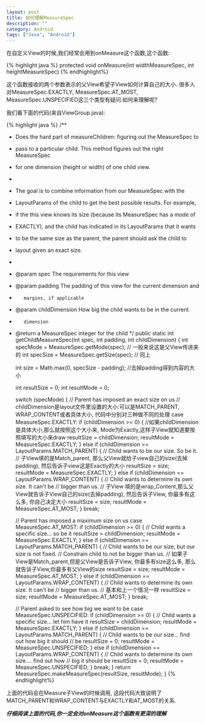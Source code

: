 ```yaml
---
layout: post
title: 如何理解MeasureSpec
description: ""
category: Android
tags: ["Java", "Android"]
---
```




在自定义View的时候,我们经常会用到onMeasure这个函数,这个函数:

{% highlight java %}
protected void onMeasure(int widthMeasureSpec, int heightMeasureSpec)
{% endhighlight%}

这个函数接收的两个参数表示的父View希望子View如何计算自己的大小..很多人对MeasureSpec.EXACTLY, MeasureSpec.AT_MOST, MeasureSpec.UNSPECIFIED这三个类型有疑问.如何来理解呢?

我们看下面的代码(来自ViewGroup.java):

{% highlight java %}
/**
 * Does the hard part of measureChildren: figuring out the MeasureSpec to
 * pass to a particular child. This method figures out the right MeasureSpec
 * for one dimension (height or width) of one child view.
 *
 * The goal is to combine information from our MeasureSpec with the
 * LayoutParams of the child to get the best possible results. For example,
 * if the this view knows its size (because its MeasureSpec has a mode of
 * EXACTLY), and the child has indicated in its LayoutParams that it wants
 * to be the same size as the parent, the parent should ask the child to
 * layout given an exact size.
 *
 * @param spec The requirements for this view
 * @param padding The padding of this view for the current dimension and
 *        margins, if applicable
 * @param childDimension How big the child wants to be in the current
 *        dimension
 * @return a MeasureSpec integer for the child
 */
public static int getChildMeasureSpec(int spec, int padding, int childDimension) {
    int specMode = MeasureSpec.getMode(spec); // 一般来说这是父View传进来的
    int specSize = MeasureSpec.getSize(spec); // 同上

    int size = Math.max(0, specSize - padding); //去掉padding得到内容的大小

    int resultSize = 0;
    int resultMode = 0;

    switch (specMode) {
    // Parent has imposed an exact size on us
     // childDimension是layout文件里设置的大小:可以是MATCH_PARENT, WRAP_CONTENT或者具体大小, 代码中分别对三种做不同的处理
    case MeasureSpec.EXACTLY:
        if (childDimension >= 0) {
            //如果childDimension是具体大小,那么就按照这个大小来, Mode为Exactly,这样子View就知道要按照填写的大小来draw
            resultSize = childDimension;
            resultMode = MeasureSpec.EXACTLY; 
        } else if (childDimension == LayoutParams.MATCH_PARENT) {
            // Child wants to be our size. So be it.
            // 子View填的是Match_parent, 那么父View就给子view自己的size(去掉padding), 然后告诉子view这是Exactly的大小
            resultSize = size; 
            resultMode = MeasureSpec.EXACTLY;
        } else if (childDimension == LayoutParams.WRAP_CONTENT) {
            // Child wants to determine its own size. It can't be
            // bigger than us.
            // 子View 填的是wrap_Content,那么父View就告诉子View自己的size(去掉padding), 然后告诉子View, 你最多有这么多, 你自己决定大小
            resultSize = size; 
            resultMode = MeasureSpec.AT_MOST;
        }
        break;

    // Parent has imposed a maximum size on us
    case MeasureSpec.AT_MOST:
        if (childDimension >= 0) {
            // Child wants a specific size... so be it
            resultSize = childDimension;
            resultMode = MeasureSpec.EXACTLY;
        } else if (childDimension == LayoutParams.MATCH_PARENT) {
            // Child wants to be our size, but our size is not fixed.
            // Constrain child to not be bigger than us.
            // 如果子View是Match_parent,但是父View是告诉子View, 你最多有size这么多, 那么就告诉子View,你最多有父View的size
            resultSize = size;
            resultMode = MeasureSpec.AT_MOST;
        } else if (childDimension == LayoutParams.WRAP_CONTENT) {
            // Child wants to determine its own size. It can't be
            // bigger than us.
            // 基本和上一个情况一样
            resultSize = size;
            resultMode = MeasureSpec.AT_MOST;
        }
        break;

    // Parent asked to see how big we want to be
    case MeasureSpec.UNSPECIFIED:
        if (childDimension >= 0) {
            // Child wants a specific size... let him have it
            resultSize = childDimension;
            resultMode = MeasureSpec.EXACTLY;
        } else if (childDimension == LayoutParams.MATCH_PARENT) {
            // Child wants to be our size... find out how big it should
            // be
            resultSize = 0;
            resultMode = MeasureSpec.UNSPECIFIED;
        } else if (childDimension == LayoutParams.WRAP_CONTENT) {
            // Child wants to determine its own size.... find out how
            // big it should be
            resultSize = 0;
            resultMode = MeasureSpec.UNSPECIFIED;
        }
        break;
    }
    return MeasureSpec.makeMeasureSpec(resultSize, resultMode);
}
{% endhighlight%}

上面的代码会在Measure子View的时候调用, 这段代码大致说明了MATCH_PARENT和WRAP_CONTENT与EXACTLY和AT_MOST的关系.

***仔细阅读上面的代码,你一定会对onMeasure这个函数有更深的理解***

